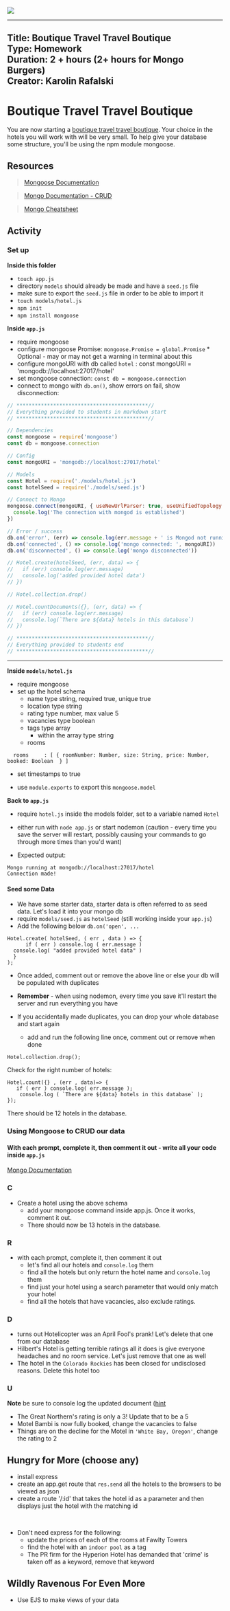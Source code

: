 ![](https://git.generalassemb.ly/Web-Development-Immersive-Remote/WDIR-Outrun/blob/master/ga_cog.png)

---
Title: Boutique Travel Travel Boutique<br>
Type: Homework<br>
Duration: 2 + hours (2+ hours for Mongo Burgers) <br>
Creator: Karolin Rafalski <br>
---

# Boutique Travel Travel Boutique

You are now starting a [boutique travel travel boutique](http://pushing-daisies.wikia.com/wiki/Boutique_Travel_Travel_Boutique). Your choice in the hotels you will work with will be very small. To help give your database some structure, you'll be using the npm module mongoose.

## Resources
> [Mongoose Documentation](http://mongoosejs.com/docs/guide.html)

> [Mongo Documentation - CRUD](https://docs.mongodb.com/manual/crud/)

> [Mongo Cheatsheet](../Mongo_Cheatsheet.md)


## Activity

### Set up

**Inside this folder**
- `touch app.js`
- directory `models` should already be made and have a `seed.js` file
- make sure to export the `seed.js` file in order to be able to import it
- `touch models/hotel.js`
- `npm init`
- `npm install mongoose`

**Inside `app.js`**
- require mongoose
- configure mongoose Promise: `mongoose.Promise = global.Promise` * Optional - may or may not get a warning in terminal about this
- configure mongoURI with db called `hotel` : const mongoURI  = 'mongodb://localhost:27017/hotel'
- set mongoose connection: `const db = mongoose.connection`
- connect to mongo with `db.on()`, show errors on fail, show disconnection:

```js
// *******************************************//
// Everything provided to students in markdown start
// *******************************************//

// Dependencies
const mongoose = require('mongoose')
const db = mongoose.connection

// Config
const mongoURI = 'mongodb://localhost:27017/hotel'

// Models
const Hotel = require('./models/hotel.js')
const hotelSeed = require('./models/seed.js')

// Connect to Mongo
mongoose.connect(mongoURI, { useNewUrlParser: true, useUnifiedTopology: true, useFindAndModify: false }, () => {
  console.log('The connection with mongod is established')
})

// Error / success
db.on('error', (err) => console.log(err.message + ' is Mongod not running?'))
db.on('connected', () => console.log('mongo connected: ', mongoURI))
db.on('disconnected', () => console.log('mongo disconnected'))

// Hotel.create(hotelSeed, (err, data) => {
//   if (err) console.log(err.message)
//   console.log('added provided hotel data')
// })

// Hotel.collection.drop()

// Hotel.countDocuments({}, (err, data) => {
//   if (err) console.log(err.message)
//   console.log(`There are ${data} hotels in this database`)
// })

// *******************************************//
// Everything provided to students end
// *******************************************//
```

<hr>

**Inside `models/hotel.js`**

- require mongoose
- set up the hotel schema
  - name type string, required true, unique true
  - location type string
  - rating type number, max value 5
  - vacancies type boolean
  - tags type array
    - within the array  type string
  - rooms

```
  rooms     : [ { roomNumber: Number, size: String, price: Number, booked: Boolean  } ]
```
 - set timestamps to true

- use `module.exports` to export this `mongoose.model`

**Back to `app.js`**
- require `hotel.js` inside the models folder, set to a variable named `Hotel`

- either run with `node app.js` or start nodemon (caution - every time you save the server will restart, possibly causing your commands to go through more times than you'd want)
 - Expected output:

 ```
Mongo running at mongodb://localhost:27017/hotel
Connection made!
```

#### Seed some Data

- We have some starter data, starter data is often referred to as seed data. Let's load it into your mongo db
- require `models/seed.js` as `hotelSeed` (still working inside your `app.js`)
- Add the following below `db.on('open', ...`

```
Hotel.create( hotelSeed, ( err , data ) => {
      if ( err ) console.log ( err.message )
  console.log( "added provided hotel data" )
  }
);
```

- Once added, comment out or remove the above line or else your db will be populated with duplicates
- **Remember** - when using nodemon, every time you save it'll restart the server and run everything you have

- If you accidentally made duplicates, you can drop your whole database and start again
  - add and run the following line once, comment out or remove when done
```
Hotel.collection.drop();
```

Check for the right number of hotels:

```
Hotel.count({} , (err , data)=> {
   if ( err ) console.log( err.message );
    console.log ( `There are ${data} hotels in this database` );
});
```

There should be 12 hotels in the database.

### Using Mongoose to CRUD our data

#### With each prompt, complete it, then comment it out - write all your code inside `app.js`
[Mongo Documentation](https://docs.mongodb.com/manual/crud/)

### C

- Create a hotel using the above schema
  - add your mongoose command inside app.js. Once it works, comment it out.
  - There should now be 13 hotels in the database.

### R
- with each prompt, complete it, then comment it out
  - let's find all our hotels and `console.log` them
  - find all the hotels but only return the hotel name and `console.log` them
  - find just your hotel using a search parameter that would only match your hotel
  - find all the hotels that have vacancies, also exclude ratings.

### D
- turns out Hotelicopter was an April Fool's prank! Let's delete that one from our database
- Hilbert's Hotel is getting terrible ratings all it does is give everyone headaches and no room service. Let's just remove that one as well
- The hotel in the `Colorado Rockies` has been closed for undisclosed reasons. Delete this hotel too

### U

 **Note** be sure to console log the updated document ([hint](https://davidburgos.blog/return-updated-document-mongoose/)

- The Great Northern's rating is only a 3! Update that to be a 5
- Motel Bambi is now fully booked, change the vacancies to false
- Things are on the decline for the Motel in `'White Bay, Oregon'`, change the rating to 2

## Hungry for More (choose any)
- install express
- create an app.get route that `res.send` all the hotels to the browsers to be viewed as json
- create a route '/:id' that takes the hotel id as a parameter and then displays just the hotel with the matching id
<br>

- Don't need express for the following:
  - update the prices of each of the rooms at Fawlty Towers
  - find the hotel with an `indoor pool` as a tag
  - The PR firm for the Hyperion Hotel has demanded that 'crime' is taken off as a keyword, remove that keyword


## Wildly Ravenous For Even More
- Use EJS to make views of your data
